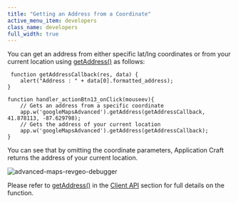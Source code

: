 ```yaml
---
title: "Getting an Address from a Coordinate"
active_menu_item: developers
class_name: developers
full_width: true
---
```



You can get an address from either specific lat/lng coordinates or from your current location using [getAddress()](/developers/user-guide/scripting-apis/client-api/widget-object-functions/advanced-maps/getaddress) as follows:

     function getAddressCallback(res, data) {
        alert("Address : " + data[0].formatted_address);
    }
     
    function handler_actionBtn13_onClick(mouseev){
        // Gets an address from a specific coordinate
        app.w('googleMapsAdvanced').getAddress(getAddressCallback, 41.878113, -87.629798);
        // Gets the address of your current location
        app.w('googleMapsAdvanced').getAddress(getAddressCallback);
    }
   

You can see that by omitting the coordinate parameters, Application Craft returns the address of your current location.

![advanced-maps-revgeo-debugger](/img/docs/advanced-maps-revgeo-debugger.png)

Please refer to [getAddress()](/developers/user-guide/scripting-apis/client-api/widget-object-functions/advanced-maps/getaddress) in the [Client API](/developers/user-guide/scripting-apis/client-api/) section for full details on the function.

